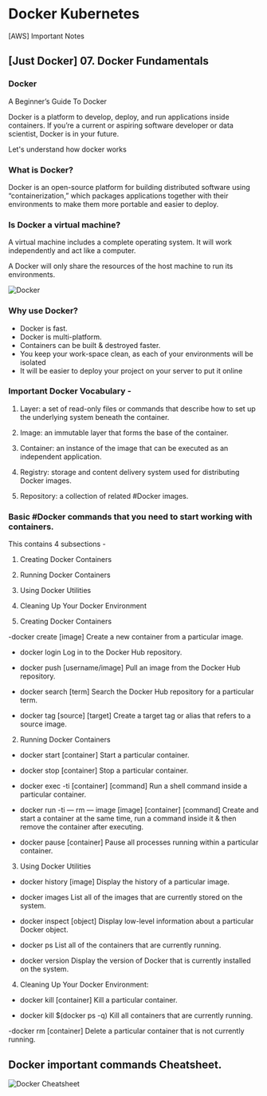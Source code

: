 # Docker Kubernetes

[AWS] Important Notes

## [Just Docker] 07. Docker Fundamentals

### Docker
A Beginner’s Guide To Docker

Docker is a platform to develop, deploy, and run applications inside containers. If you’re a current or aspiring software developer or data scientist, Docker is in your future.

Let's understand how docker works

### What is Docker?

Docker is an open-source platform for building distributed software using “containerization,” which packages applications together with their environments to make them more portable and easier to deploy.

### Is Docker a virtual machine?

A virtual machine includes a complete operating system. It will work independently and act like a computer.

A Docker will only share the resources of the host machine to run its environments.

![Docker](https://raw.githubusercontent.com/kambleaa007/Javascript/master/7.%20Docker/pics/1.png)


### Why use Docker?

- Docker is fast.
- Docker is multi-platform.
- Containers can be built & destroyed faster.
- You keep your work-space clean, as each of your environments will be isolated
- It will be easier to deploy your project on your server to put it online

### Important Docker Vocabulary - 

1. Layer: a set of read-only files or commands that describe how to set up the underlying system beneath the container.

2. Image: an immutable layer that forms the base of the container.

3. Container: an instance of the image that can be executed as an independent application. 

4. Registry: storage and content delivery system used for distributing Docker images.

5. Repository: a collection of related #Docker images.

### Basic #Docker commands that you need to start working with containers. 
This contains 4 subsections - 

1. Creating Docker Containers
2. Running Docker Containers
3. Using Docker Utilities
4. Cleaning Up Your Docker Environment

1. Creating Docker Containers

-docker create [image] 
Create a new container from a particular image.

- docker login
Log in to the Docker Hub repository.

- docker push [username/image] 
Pull an image from the Docker Hub repository.

- docker search [term]
Search the Docker Hub repository for a particular term.

- docker tag [source] [target] 
Create a target tag or alias that refers to a source image.

2. Running Docker Containers

- docker start [container]
Start a particular container.

- docker stop [container]
Stop a particular container.

- docker exec -ti [container] [command]
Run a shell command inside a particular container.

- docker run -ti — rm — image [image] [container] [command]
Create and start a container at the same time, run a command inside it & then remove the container after executing.

- docker pause [container] 
Pause all processes running within a particular container.

3. Using Docker Utilities

- docker history [image]
Display the history of a particular image.

- docker images
List all of the images that are currently stored on the system.

- docker inspect [object]
Display low-level information about a particular Docker object.

- docker ps
List all of the containers that are currently running.

- docker version
Display the version of Docker that is currently installed on the system.

4. Cleaning Up Your Docker Environment:

- docker kill [container]
Kill a particular container.

- docker kill $(docker ps -q)
Kill all containers that are currently running.

-docker rm [container]
Delete a particular container that is not currently running.

## Docker important commands Cheatsheet.
![Docker Cheatsheet](https://raw.githubusercontent.com/kambleaa007/Javascript/master/7.%20Docker/pics/CheatSheet.png)

